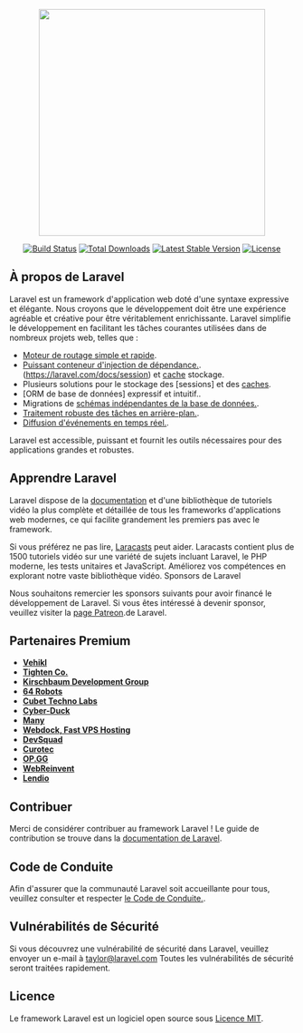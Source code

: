 <p align="center"><a href="https://laravel.com" target="_blank"><img src="https://raw.githubusercontent.com/laravel/art/master/logo-lockup/5%20SVG/2%20CMYK/1%20Full%20Color/laravel-logolockup-cmyk-red.svg" width="400"></a></p>

<p align="center">
<a href="https://travis-ci.org/laravel/framework"><img src="https://travis-ci.org/laravel/framework.svg" alt="Build Status"></a>
<a href="https://packagist.org/packages/laravel/framework"><img src="https://img.shields.io/packagist/dt/laravel/framework" alt="Total Downloads"></a>
<a href="https://packagist.org/packages/laravel/framework"><img src="https://img.shields.io/packagist/v/laravel/framework" alt="Latest Stable Version"></a>
<a href="https://packagist.org/packages/laravel/framework"><img src="https://img.shields.io/packagist/l/laravel/framework" alt="License"></a>
</p>

## À propos de Laravel

Laravel est un framework d'application web doté d'une syntaxe expressive et élégante. Nous croyons que le développement doit être une expérience agréable et créative pour être véritablement enrichissante. Laravel simplifie le développement en facilitant les tâches courantes utilisées dans de nombreux projets web, telles que :

- [Moteur de routage simple et rapide](https://laravel.com/docs/routing).
- [Puissant conteneur d'injection de dépendance.](https://laravel.com/docs/container).(https://laravel.com/docs/session) et [cache](https://laravel.com/docs/cache) stockage.
- Plusieurs solutions pour le stockage des [sessions] et des [caches](https://laravel.com/docs/eloquent).
- [ORM de base de données] expressif et intuitif.[](https://laravel.com/docs/migrations).
- Migrations de [schémas indépendantes de la base de données.](https://laravel.com/docs/queues).
- [Traitement robuste des tâches en arrière-plan.](https://laravel.com/docs/broadcasting).
- [Diffusion d'événements en temps réel.](https://laravel.com/docs/broadcasting).

Laravel est accessible, puissant et fournit les outils nécessaires pour des applications grandes et robustes.

## Apprendre Laravel

Laravel dispose de la [documentation](https://laravel.com/docs) et d'une bibliothèque de tutoriels vidéo la plus complète et détaillée de tous les frameworks d'applications web modernes, ce qui facilite grandement les premiers pas avec le framework.

Si vous préférez ne pas lire, [Laracasts](https://laracasts.com) peut aider. Laracasts contient plus de 1500 tutoriels vidéo sur une variété de sujets incluant Laravel, le PHP moderne, les tests unitaires et JavaScript. Améliorez vos compétences en explorant notre vaste bibliothèque vidéo.
Sponsors de Laravel

Nous souhaitons remercier les sponsors suivants pour avoir financé le développement de Laravel. Si vous êtes intéressé à devenir sponsor, veuillez visiter la [page Patreon](https://patreon.com/taylorotwell).de Laravel.

## Partenaires Premium

- **[Vehikl](https://vehikl.com/)**
- **[Tighten Co.](https://tighten.co)**
- **[Kirschbaum Development Group](https://kirschbaumdevelopment.com)**
- **[64 Robots](https://64robots.com)**
- **[Cubet Techno Labs](https://cubettech.com)**
- **[Cyber-Duck](https://cyber-duck.co.uk)**
- **[Many](https://www.many.co.uk)**
- **[Webdock, Fast VPS Hosting](https://www.webdock.io/en)**
- **[DevSquad](https://devsquad.com)**
- **[Curotec](https://www.curotec.com/services/technologies/laravel/)**
- **[OP.GG](https://op.gg)**
- **[WebReinvent](https://webreinvent.com/?utm_source=laravel&utm_medium=github&utm_campaign=patreon-sponsors)**
- **[Lendio](https://lendio.com)**

##  Contribuer

Merci de considérer contribuer au framework Laravel ! Le guide de contribution se trouve dans la [documentation de Laravel](https://laravel.com/docs/contributions).

## Code de Conduite

Afin d'assurer que la communauté Laravel soit accueillante pour tous, veuillez consulter et respecter [le Code de Conduite.](https://laravel.com/docs/contributions#code-of-conduct).

## Vulnérabilités de Sécurité

Si vous découvrez une vulnérabilité de sécurité dans Laravel, veuillez envoyer un e-mail à [taylor@laravel.com](mailto:taylor@laravel.com) Toutes les vulnérabilités de sécurité seront traitées rapidement.

## Licence

Le framework Laravel est un logiciel open source sous [Licence MIT](https://opensource.org/licenses/MIT).
